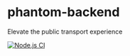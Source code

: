 # phantom-backend
Elevate the public transport experience  

[![Node.js CI](https://github.com/atlp-rwanda/rca-phantom-team2-bn/actions/workflows/nodejs.yml/badge.svg?branch=develop)](https://github.com/atlp-rwanda/rca-phantom-team2-bn/actions/workflows/nodejs.yml)